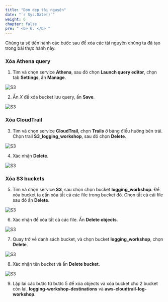 ```yaml
---
title: "Dọn dẹp tài nguyên"
date: "`r Sys.Date()`"
weight: 6
chapter: false
pre: " <b> 6. </b> "
---
```


Chúng ta sẽ tiến hành các bước sau để xóa các tài nguyên chúng ta đã tạo trong bài thực hành này.

### Xóa Athena query

1. Tìm và chọn service **Athena**, sau đó chọn **Launch query editor**, chọn tab **Settings**, ấn **Manage**.

![S3](Workshop-1/images/6.clean/62.png)

2. Ấn _X_ để xóa bucket lưu query, ấn **Save**.

![S3](Workshop-1/images/6.clean/63.png)

### Xóa CloudTrail

3. Tìm và chọn service **CloudTrail**, chọn **Trails** ở bảng điều hướng bên trái. Chọn trail **S3_logging_workshop**, sau đó chọn **Delete**.

![S3](Workshop-1/images/6.clean/90.png)

4. Xác nhận **Delete**.

![S3](Workshop-1/images/6.clean/91.png)

### Xóa S3 buckets

5. Tìm và chọn service **S3**, sau chọn chọn bucket **logging_workshop**. Để xóa bucket ta cần xóa tất cả các file trong bucket đó. Chọn tất cả cái file sau đó ấn **Delete**.

![S3](Workshop-1/images/6.clean/64.png)

6. Xác nhận để xóa tất cả các file. Ấn **Delete objects**.

![S3](Workshop-1/images/6.clean/65.png)

7. Quay trở về danh sách bucket, và chọn bucket **logging_workshop**, chọn **Delete**.

![S3](Workshop-1/images/6.clean/66.png)

8. Xác nhận tên bucket và ấn **Delete bucket**.

![S3](Workshop-1/images/6.clean/67.png)

9. Lặp lai các bước từ bước 5 để xóa objects và xóa bucket cho 2 bucket còn lại, **logging-workshop-destinations** và **aws-cloudtrail-log-workshop**.
